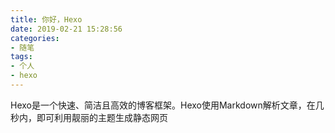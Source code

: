 ```yaml
---
title: 你好，Hexo
date: 2019-02-21 15:28:56
categories: 
- 随笔
tags: 
- 个人
- hexo
---
```


Hexo是一个快速、简洁且高效的博客框架。Hexo使用Markdown解析文章，在几秒内，即可利用靓丽的主题生成静态网页